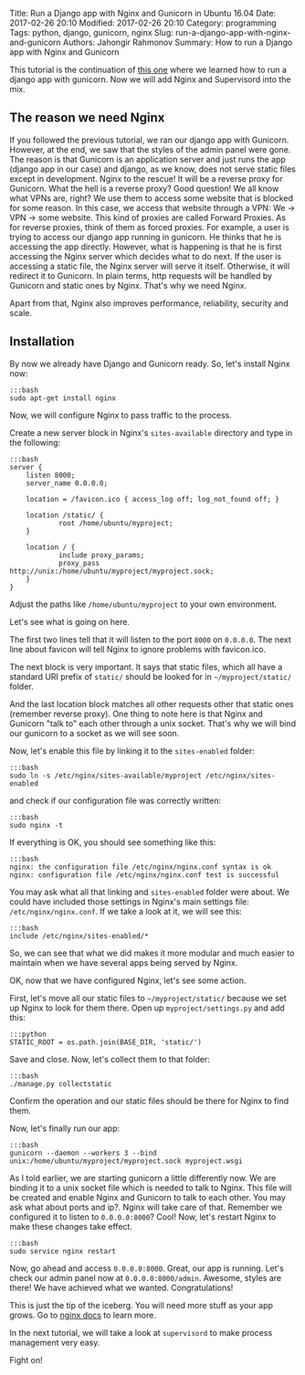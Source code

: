 Title: Run a Django app with Nginx and Gunicorn in Ubuntu 16.04
Date: 2017-02-26 20:10
Modified: 2017-02-26 20:10
Category: programming
Tags: python, django, gunicorn, nginx
Slug: run-a-django-app-with-nginx-and-gunicorn
Authors: Jahongir Rahmonov
Summary: How to run a Django app with Nginx and Gunicorn

This tutorial is the continuation of [this one](http://rahmonov.me/posts/run-a-django-app-with-gunicorn-in-ubuntu-16-04/) where we learned
how to run a django app with gunicorn. Now we will add Nginx and Supervisord into the mix.

The reason we need Nginx
------------------------
If you followed the previous tutorial, we ran our django app with Gunicorn. However, at the end, we saw that the styles of the admin
panel were gone. The reason is that Gunicorn is an application server and just runs the app (django app in our case) and django, as we know,
does not serve static files except in development. Nginx to the rescue! It will be a reverse proxy for Gunicorn. What the hell is a reverse proxy?
Good question! We all know what VPNs are, right? We use them to access some website that is blocked for some reason. In this case, we access
that website through a VPN: We -> VPN -> some website. This kind of proxies are called Forward Proxies. As for reverse proxies, think of
them as forced proxies. For example, a user is trying to access our django app running in gunicorn. He thinks that he is accessing the app directly.
However, what is happening is that he is first accessing the Nginx server which decides what to do next. If the user is accessing a static file,
the Nginx server will serve it itself. Otherwise, it will redirect it to Gunicorn. In plain terms, http requests will be handled by
Gunicorn and static ones by Nginx. That's why we need Nginx.
 
Apart from that, Nginx also improves performance, reliability, security and scale.


Installation
------------
By now we already have Django and Gunicorn ready. So, let's install Nginx now:

    :::bash
    sudo apt-get install nginx

Now, we will configure Nginx to pass traffic to the process.

Create a new server block in Nginx's `sites-available` directory and type in the following:
    
    :::bash
    server {
        listen 8000;
        server_name 0.0.0.0;

        location = /favicon.ico { access_log off; log_not_found off; }

        location /static/ {
                root /home/ubuntu/myproject;
        }

        location / {
                include proxy_params;
                proxy_pass http://unix:/home/ubuntu/myproject/myproject.sock;
        }
    }

Adjust the paths like `/home/ubuntu/myproject` to your own environment.

Let's see what is going on here.

The first two lines tell that it will listen to the port `8000` on `0.0.0.0`. The next line about favicon will tell Nginx to ignore
problems with favicon.ico.

The next block is very important. It says that static files, which all have a standard URI prefix of `static/` should be looked for in
`~/myproject/static/` folder.
 
And the last location block matches all other requests other that static ones (remember reverse proxy). One thing to note here is that Nginx and Gunicorn "talk to" 
each other through a unix socket. That's why we will bind our gunicorn to a socket as we will see soon.
  
Now, let's enable this file by linking it to the `sites-enabled` folder:
  
    :::bash
    sudo ln -s /etc/nginx/sites-available/myproject /etc/nginx/sites-enabled
      
and check if our configuration file was correctly written:

    :::bash
    sudo nginx -t
    
If everything is OK, you should see something like this:

    :::bash
    nginx: the configuration file /etc/nginx/nginx.conf syntax is ok
    nginx: configuration file /etc/nginx/nginx.conf test is successful

You may ask what all that linking and `sites-enabled` folder were about. We could have included those settings in Nginx's main settings file:
`/etc/nginx/nginx.conf`. If we take a look at it, we will see this:

    :::bash
    include /etc/nginx/sites-enabled/*
    
So, we can see that what we did makes it more modular and much easier to maintain when we have several apps being served by Nginx.

OK, now that we have configured Nginx, let's see some action.

First, let's move all our static files to `~/myproject/static/` because we set up Nginx to look for them there.
Open up `myproject/settings.py` and add this:
 
 
    :::python
    STATIC_ROOT = os.path.join(BASE_DIR, 'static/')
     
     
Save and close. Now, let's collect them to that folder:

    :::bash
    ./manage.py collectstatic
    
Confirm the operation and our static files should be there for Nginx to find them.

Now, let's finally run our app:
 
    :::bash
    gunicorn --daemon --workers 3 --bind unix:/home/ubuntu/myproject/myproject.sock myproject.wsgi

As I told earlier, we are starting gunicorn a little differently now. We are binding it to a unix socket file which is needed to talk
to Nginx. This file will be created and enable Nginx and Gunicorn to talk to each other. You may ask what about ports and ip?.
Nginx will take care of that. Remember we configured it to listen to `0.0.0.0:8000`? Cool! Now, let's restart Nginx to make these changes
take effect.

    :::bash
    sudo service nginx restart

Now, go ahead and access `0.0.0.0:8000`. Great, our app is running. Let's check our admin panel now at `0.0.0.0:8000/admin`. Awesome,
styles are there! We have achieved what we wanted. Congratulations!

This is just the tip of the iceberg. You will need more stuff as your app grows. Go to [nginx docs](https://nginx.org/en/docs/) to learn more.

In the next tutorial, we will take a look at `supervisord` to make process management very easy.

Fight on!


 